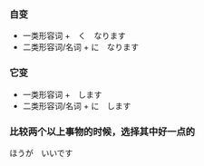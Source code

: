 ### 自变

* 一类形容词 +　く　なります
* 二类形容词/名词 + に　なります

### 它变

* 一类形容词 +　します
* 二类形容词/名词 + に　します


### 比较两个以上事物的时候，选择其中好一点的
ほうが　いいです


